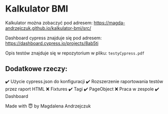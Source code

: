 # Kalkulator BMI

Kalkulator można zobaczyć pod adresem: https://magda-andrzejczuk.github.io/kalkulator-bmi/src/

Dashboard cypress znajduje się pod adresem: https://dashboard.cypress.io/projects/8ab5ti

Opis testów znajduje się w repozytorium w pliku: `testyCypress.pdf`

## Dodatkowe rzeczy:
✔️ Użycie cypress.json do konfiguracji
✔️ Rozszerzenie raportowania testów przez raport HTML
❌ Fixtures
✔️ Tagi
✔️ PageObject
❌ Praca w zespole 
✔️ Dashboard

Made with 😇 by Magdalena Andrzejczuk
